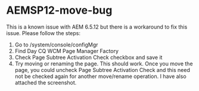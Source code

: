 # AEMSP12-move-bug

 This is a known issue with AEM 6.5.12 but there is a workaround to fix this issue. Please follow the steps:
1. Go to /system/console/configMgr
2. Find Day CQ WCM Page Manager Factory
3. Check Page Subtree Activation Check checkbox and save it
4. Try moving or renaming the page.
This should work. Once you move the page, you could uncheck Page Subtree Activation Check and this need not be checked again for another move/rename operation. I have also attached the screenshot.
